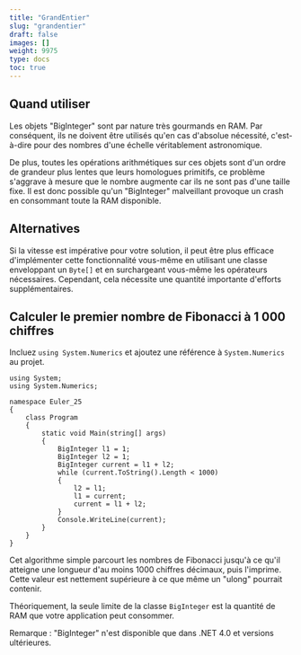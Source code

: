 ```yaml
---
title: "GrandEntier"
slug: "grandentier"
draft: false
images: []
weight: 9975
type: docs
toc: true
---
```


## Quand utiliser ##
Les objets "BigInteger" sont par nature très gourmands en RAM. Par conséquent, ils ne doivent être utilisés qu'en cas d'absolue nécessité, c'est-à-dire pour des nombres d'une échelle véritablement astronomique.

De plus, toutes les opérations arithmétiques sur ces objets sont d'un ordre de grandeur plus lentes que leurs homologues primitifs, ce problème s'aggrave à mesure que le nombre augmente car ils ne sont pas d'une taille fixe. Il est donc possible qu'un "BigInteger" malveillant provoque un crash en consommant toute la RAM disponible.

## Alternatives ##

Si la vitesse est impérative pour votre solution, il peut être plus efficace d'implémenter cette fonctionnalité vous-même en utilisant une classe enveloppant un `Byte[]` et en surchargeant vous-même les opérateurs nécessaires. Cependant, cela nécessite une quantité importante d'efforts supplémentaires.



## Calculer le premier nombre de Fibonacci à 1 000 chiffres
Incluez `using System.Numerics` et ajoutez une référence à `System.Numerics` au projet.

    using System;
    using System.Numerics;
    
    namespace Euler_25
    {
        class Program
        {
            static void Main(string[] args)
            {
                BigInteger l1 = 1;
                BigInteger l2 = 1;
                BigInteger current = l1 + l2;
                while (current.ToString().Length < 1000)
                {
                    l2 = l1;
                    l1 = current;
                    current = l1 + l2;
                }
                Console.WriteLine(current);
            }
        }
    }

Cet algorithme simple parcourt les nombres de Fibonacci jusqu'à ce qu'il atteigne une longueur d'au moins 1000 chiffres décimaux, puis l'imprime. Cette valeur est nettement supérieure à ce que même un "ulong" pourrait contenir.

Théoriquement, la seule limite de la classe `BigInteger` est la quantité de RAM que votre application peut consommer.

Remarque : "BigInteger" n'est disponible que dans .NET 4.0 et versions ultérieures.

